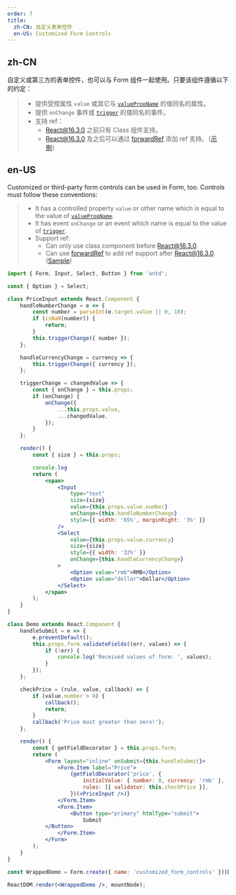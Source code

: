 ```yaml
---
order: 7
title:
  zh-CN: 自定义表单控件
  en-US: Customized Form Controls
---
```


## zh-CN

自定义或第三方的表单控件，也可以与 Form 组件一起使用。只要该组件遵循以下的约定：

> - 提供受控属性 `value` 或其它与 [`valuePropName`](http://ant.design/components/form/#getFieldDecorator-参数) 的值同名的属性。
> - 提供 `onChange` 事件或 [`trigger`](http://ant.design/components/form/#getFieldDecorator-参数) 的值同名的事件。
> - 支持 ref：
>   - React@16.3.0 之前只有 Class 组件支持。
>   - React@16.3.0 及之后可以通过 [forwardRef](https://reactjs.org/docs/forwarding-refs.html) 添加 ref 支持。（[示例](https://codesandbox.io/s/7wj199900x)）

## en-US

Customized or third-party form controls can be used in Form, too. Controls must follow these conventions:

> - It has a controlled property `value` or other name which is equal to the value of [`valuePropName`](http://ant.design/components/form/?locale=en-US#getFieldDecorator's-parameters).
> - It has event `onChange` or an event which name is equal to the value of [`trigger`](http://ant.design/components/form/?locale=en-US#getFieldDecorator's-parameters).
> - Support ref:
>   - Can only use class component before React@16.3.0.
>   - Can use [forwardRef](https://reactjs.org/docs/forwarding-refs.html) to add ref support after React@16.3.0. ([Sample](https://codesandbox.io/s/7wj199900x))

```jsx
import { Form, Input, Select, Button } from 'antd';

const { Option } = Select;

class PriceInput extends React.Component {
    handleNumberChange = e => {
        const number = parseInt(e.target.value || 0, 10);
        if (isNaN(number)) {
            return;
        }
        this.triggerChange({ number });
    };

    handleCurrencyChange = currency => {
        this.triggerChange({ currency });
    };

    triggerChange = changedValue => {
        const { onChange } = this.props;
        if (onChange) {
            onChange({
                ...this.props.value,
                ...changedValue,
            });
        }
    };

    render() {
        const { size } = this.props;

        console.log
        return (
            <span>
                <Input
                    type="text"
                    size={size}
                    value={this.props.value.number}
                    onChange={this.handleNumberChange}
                    style={{ width: '65%', marginRight: '3%' }}
                />
                <Select
                    value={this.props.value.currency}
                    size={size}
                    style={{ width: '32%' }}
                    onChange={this.handleCurrencyChange}
                >
                    <Option value="rmb">RMB</Option>
                    <Option value="dollar">Dollar</Option>
                </Select>
            </span>
        );
    }
}

class Demo extends React.Component {
    handleSubmit = e => {
        e.preventDefault();
        this.props.form.validateFields((err, values) => {
            if (!err) {
                console.log('Received values of form: ', values);
            }
        });
    };

    checkPrice = (rule, value, callback) => {
        if (value.number > 0) {
            callback();
            return;
        }
        callback('Price must greater than zero!');
    };

    render() {
        const { getFieldDecorator } = this.props.form;
        return (
            <Form layout="inline" onSubmit={this.handleSubmit}>
                <Form.Item label="Price">
                    {getFieldDecorator('price', {
                        initialValue: { number: 0, currency: 'rmb' },
                        rules: [{ validator: this.checkPrice }],
                    })(<PriceInput />)}
                </Form.Item>
                <Form.Item>
                    <Button type="primary" htmlType="submit">
                        Submit
            </Button>
                </Form.Item>
            </Form>
        );
    }
}

const WrappedDemo = Form.create({ name: 'customized_form_controls' })(Demo);

ReactDOM.render(<WrappedDemo />, mountNode);
```
